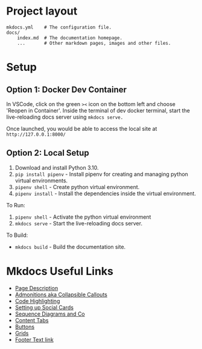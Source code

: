 # Project layout

    mkdocs.yml    # The configuration file.
    docs/
        index.md  # The documentation homepage.
        ...       # Other markdown pages, images and other files.

# Setup

## Option 1: Docker Dev Container

In VSCode, click on the green `><` icon on the bottom left and choose 'Reopen in Container'. Inside the terminal of dev docker terminal, start the live-reloading docs server using `mkdocs serve.` 

Once launched, you would be able to access the local site at `http://127.0.0.1:8000/`

## Option 2: Local Setup

1. Download and install Python 3.10. 
2. `pip install pipenv` - Install pipenv for creating and managing python virtual environments.
3. `pipenv shell` - Create python virtual environment.
4. `pipenv install` - Install the dependencies inside the virtual environment.

To Run:

1. `pipenv shell` - Activate the python virtual environment
2. `mkdocs serve` - Start the live-reloading docs server.

To Build:

- `mkdocs build` - Build the documentation site.

# Mkdocs Useful Links
- [Page Description](https://squidfunk.github.io/mkdocs-material/reference/#setting-the-page-description)
- [Admonitions aka Collapsible Callouts](https://squidfunk.github.io/mkdocs-material/reference/admonitions/)
- [Code Highlighting](https://squidfunk.github.io/mkdocs-material/reference/code-blocks/#usage)
- [Setting up Social Cards](https://squidfunk.github.io/mkdocs-material/setup/setting-up-social-cards/)
- [Sequence Diagrams and Co](https://squidfunk.github.io/mkdocs-material/reference/diagrams/)
- [Content Tabs](https://squidfunk.github.io/mkdocs-material/reference/content-tabs/)
- [Buttons](https://squidfunk.github.io/mkdocs-material/reference/buttons/)
- [Grids](https://squidfunk.github.io/mkdocs-material/reference/grids/)
- [Footer Text link](https://github.com/squidfunk/mkdocs-material/issues/5134#issuecomment-1453316243)

  